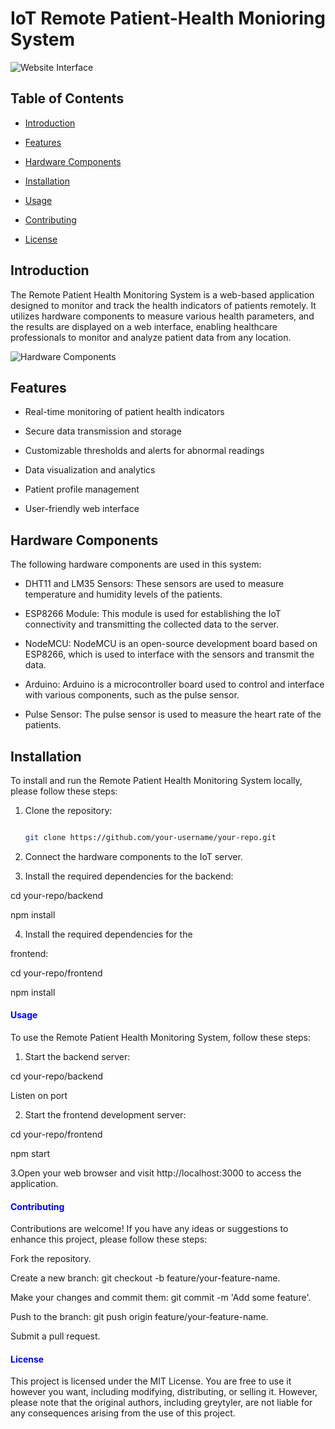 # IoT Remote Patient-Health Monioring System
 


![Website Interface](images/website_interface.png)

## Table of Contents

- [Introduction](#introduction)

- [Features](#features)

- [Hardware Components](#hardware-components)

- [Installation](#installation)

- [Usage](#usage)

- [Contributing](#contributing)

- [License](#license)

## Introduction

The Remote Patient Health Monitoring System is a web-based application designed to monitor and track the health indicators of patients remotely. It utilizes hardware components to measure various health parameters, and the results are displayed on a web interface, enabling healthcare professionals to monitor and analyze patient data from any location.

![Hardware Components](images/hardware_components.png)

## Features

- Real-time monitoring of patient health indicators

- Secure data transmission and storage

- Customizable thresholds and alerts for abnormal readings

- Data visualization and analytics

- Patient profile management

- User-friendly web interface

## Hardware Components

The following hardware components are used in this system:

- DHT11 and LM35 Sensors: These sensors are used to measure temperature and humidity levels of the patients.

- ESP8266 Module: This module is used for establishing the IoT connectivity and transmitting the collected data to the server.

- NodeMCU: NodeMCU is an open-source development board based on ESP8266, which is used to interface with the sensors and transmit the data.

- Arduino: Arduino is a microcontroller board used to control and interface with various components, such as the pulse sensor.

- Pulse Sensor: The pulse sensor is used to measure the heart rate of the patients.

## Installation

To install and run the Remote Patient Health Monitoring System locally, please follow these steps:

1. Clone the repository:

   ```bash

   git clone https://github.com/your-username/your-repo.git

2. Connect the hardware components to the IoT server.

3. Install the required dependencies for the backend:

  cd your-repo/backend

  npm install

4. Install the required dependencies for the

frontend:

  cd your-repo/frontend

  npm install

  

#### <span style="color: blue;">Usage</span>

To use the Remote Patient Health Monitoring System, follow these steps:

  

1. Start the backend server:

  cd your-repo/backend

  Listen on port

2.  Start the frontend development server:

  cd your-repo/frontend

  npm start

  

3.Open your web browser and visit http://localhost:3000 to access the application.

 

#### <span style="color: blue;">Contributing</span>

Contributions are welcome! If you have any ideas or suggestions to enhance this project, please follow these steps:

Fork the repository.

Create a new branch: git checkout -b feature/your-feature-name.

Make your changes and commit them: git commit -m 'Add some feature'.

Push to the branch: git push origin feature/your-feature-name.

Submit a pull request. 

#### <span style="color: blue;">License</span>

This project is licensed under the MIT License. You are free to use it however you want, including modifying, distributing, or selling it. However, please note that the original authors, including greytyler, are not liable for any consequences arising from the use of this project. 
